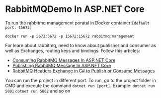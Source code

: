 # RabbitMQDemo In ASP.NET Core

To run the rabbitmq management poratal in Docker container `[default port: 15672]`

`docker run -p 5672:5672 -p 15672:15672 rabbitmq:management`

For learn about rabbitmq, need to know about publisher and consumer as well as Exchanges, routing keys and bindings. Follow this articles:

- [Consuming RabbitMQ Messages In ASP.NET Core](https://www.c-sharpcorner.com/article/consuming-rabbitmq-messages-in-asp-net-core/)
- [Publishing RabbitMQ Message In ASP.NET Core](https://www.c-sharpcorner.com/article/publishing-rabbitmq-message-in-asp-net-core/)
- [RabbitMQ Headers Exchange in C# to Publish or Consume Messages](https://www.tutlane.com/tutorial/rabbitmq/csharp-rabbitmq-headers-exchange)

You can run the project in different port. To run, go to the project folder in CMD and execute the command `dotnet run [port]`. Example: `dotnet run 5001` `dotnet run 5002` and so on
